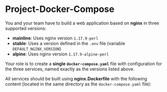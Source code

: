 # Project-Docker-Compose

You and your team have to build a web application based on **nginx** in three supported versions:

- **mainline**: Uses nginx version `1.17.9-perl`
- **stable**: Uses a version defined in the `.env` file (variable `DEFAULT_NGINX_VERSION`)
- **alpine**: Uses nginx version `1.17.9-alpine-perl`

Your role is to create a **single `docker-compose.yaml`** file with configuration for the three services, named exactly as the versions listed above.

All services should be built using **nginx.Dockerfile** with the following content (located in the same directory as the `docker-compose.yaml` file):
